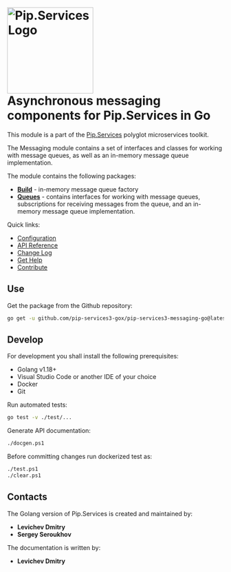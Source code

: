 # <img src="https://uploads-ssl.webflow.com/5ea5d3315186cf5ec60c3ee4/5edf1c94ce4c859f2b188094_logo.svg" alt="Pip.Services Logo" width="200"> <br/> Asynchronous messaging components for Pip.Services in Go

This module is a part of the [Pip.Services](http://pipservices.org) polyglot microservices toolkit.

The Messaging module contains a set of interfaces and classes for working with message queues, as well as an in-memory message queue implementation. 

The module contains the following packages:

- [**Build**](https://godoc.org/github.com/pip-services3-gox/pip-services3-messaging-go/build) - in-memory message queue factory
- [**Queues**](https://godoc.org/github.com/pip-services3-gox/pip-services3-messaging-go/queues) - contains interfaces for working with message queues, subscriptions for receiving messages from the queue, and an in-memory message queue implementation.

<a name="links"></a> Quick links:

* [Configuration](https://www.pipservices.org/recipies/configuration)
* [API Reference](https://godoc.org/github.com/pip-services3-gox/pip-services3-messaging-go/)
* [Change Log](CHANGELOG.md)
* [Get Help](https://www.pipservices.org/community/help)
* [Contribute](https://www.pipservices.org/community/contribute)

## Use

Get the package from the Github repository:
```bash
go get -u github.com/pip-services3-gox/pip-services3-messaging-go@latest
```

## Develop

For development you shall install the following prerequisites:
* Golang v1.18+
* Visual Studio Code or another IDE of your choice
* Docker
* Git

Run automated tests:
```bash
go test -v ./test/...
```

Generate API documentation:
```bash
./docgen.ps1
```

Before committing changes run dockerized test as:
```bash
./test.ps1
./clear.ps1
```

## Contacts

The Golang version of Pip.Services is created and maintained by:
- **Levichev Dmitry**
- **Sergey Seroukhov**

The documentation is written by:
- **Levichev Dmitry**
